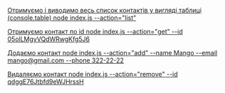 [Отримуємо і виводимо весь список контактів у вигляді таблиці (console.table)
node index.js --action="list"](https://monosnap.com/file/jqtDsUkCcEJX3BmRtLlzRYIpD5HFBd)

[Отримуємо контакт по id
node index.js --action="get" --id 05olLMgyVQdWRwgKfg5J6](https://monosnap.com/file/iLdfaHvJy9I5PN3AIKGZqIYjEOEn5J)

[Додаємо контакт
node index.js --action="add" --name Mango --email mango@gmail.com --phone 322-22-22](https://monosnap.com/file/1mSj42EsziSPQnCaKUu5DTdeU3s8qD)

[Видаляємо контакт
node index.js --action="remove" --id qdggE76Jtbfd9eWJHrssH](https://monosnap.com/file/yBIrCZhdOZRURCutfn5s9VZq5P06KJ)
